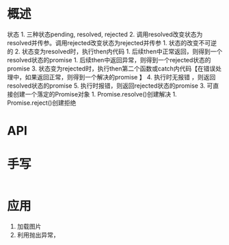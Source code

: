 # 概述
状态
	1. 三种状态pending, resolved, rejected
	2. 调用resolved改变状态为resolved并传参。调用rejected改变状态为rejected并传参 
		1. 状态的改变不可逆的
		2. 状态变为resolved时，执行then内代码
			1. 后续then中正常返回，则得到一个resolved状态的promise
			1. 后续then中返回异常，则得到一个rejected状态的promise
		3. 状态变为rejected时，执行then第二个函数或catch内代码【在错误处理中，如果返回正常，则得到一个解决的promise 】
			4. 执行时无报错 ，则返回resolved状态的promise
			5. 执行时报错，则返回rejected状态的promise
	3. 可直接创建一个落定的Promise对象
		1. Promise.resolve()创建解决
		1. Promise.reject()创建拒绝 
# API

# 手写
```js
```
# 应用
1. 加载图片
2. 利用抛出异常，